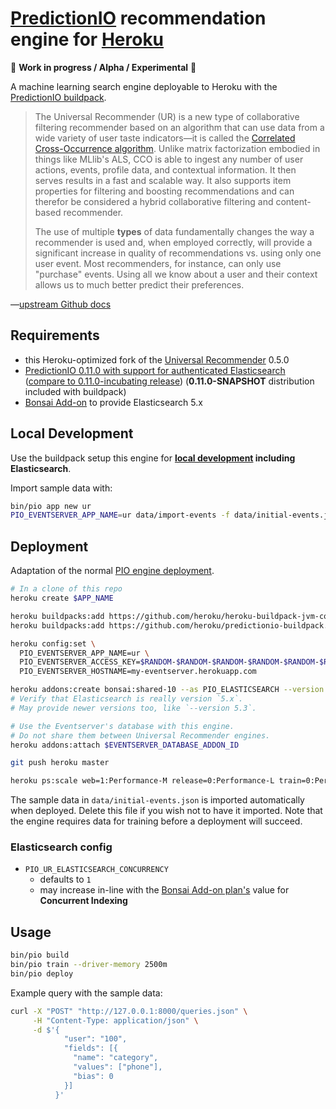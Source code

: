 # [PredictionIO](https://predictionio.incubator.apache.org) recommendation engine for [Heroku](https://www.heroku.com)

🚧 **Work in progress / Alpha / Experimental** 🚧

A machine learning search engine deployable to Heroku with the [PredictionIO buildpack](https://github.com/heroku/predictionio-buildpack).

> The Universal Recommender (UR) is a new type of collaborative filtering recommender based on an algorithm that can use data from a wide variety of user taste indicators&mdash;it is called the [Correlated Cross-Occurrence algorithm](https://mahout.apache.org/users/algorithms/intro-cooccurrence-spark.html). Unlike matrix factorization embodied in things like MLlib's ALS, CCO is able to ingest any number of user actions, events, profile data, and contextual information. It then serves results in a fast and scalable way. It also supports item properties for filtering and boosting recommendations and can therefor be considered a hybrid collaborative filtering and content-based recommender.
>
> The use of multiple **types** of data fundamentally changes the way a recommender is used and, when employed correctly, will provide a significant increase in quality of recommendations vs. using only one user event. Most recommenders, for instance, can only use "purchase" events. Using all we know about a user and their context allows us to much better predict their preferences.

—[upstream Github docs](https://github.com/actionml/universal-recommender)


## Requirements

* this Heroku-optimized fork of the [Universal Recommender](https://github.com/actionml/universal-recommender) 0.5.0
* [PredictionIO 0.11.0 with support for authenticated Elasticsearch](https://github.com/mars/incubator-predictionio/tree/esclient-auth) ([compare to 0.11.0-incubating release](https://github.com/apache/incubator-predictionio/compare/release/0.11.0...mars:esclient-auth)) (**0.11.0-SNAPSHOT** distribution included with buildpack)
* [Bonsai Add-on](https://elements.heroku.com/addons/bonsai) to provide Elasticsearch 5.x


## Local Development

Use the buildpack setup this engine for **[local development](https://github.com/heroku/predictionio-buildpack/blob/master/DEV.md) including Elasticsearch**.

Import sample data with:

```bash
bin/pio app new ur
PIO_EVENTSERVER_APP_NAME=ur data/import-events -f data/initial-events.json
```

## Deployment

Adaptation of the normal [PIO engine deployment](https://github.com/heroku/predictionio-buildpack/blob/master/CUSTOM.md#engine).

```bash
# In a clone of this repo
heroku create $APP_NAME

heroku buildpacks:add https://github.com/heroku/heroku-buildpack-jvm-common.git
heroku buildpacks:add https://github.com/heroku/predictionio-buildpack.git

heroku config:set \
  PIO_EVENTSERVER_APP_NAME=ur \
  PIO_EVENTSERVER_ACCESS_KEY=$RANDOM-$RANDOM-$RANDOM-$RANDOM-$RANDOM-$RANDOM \
  PIO_EVENTSERVER_HOSTNAME=my-eventserver.herokuapp.com

heroku addons:create bonsai:shared-10 --as PIO_ELASTICSEARCH --version 5.1
# Verify that Elasticsearch is really version `5.x`.
# May provide newer versions too, like `--version 5.3`.

# Use the Eventserver's database with this engine.
# Do not share them between Universal Recommender engines.
heroku addons:attach $EVENTSERVER_DATABASE_ADDON_ID

git push heroku master

heroku ps:scale web=1:Performance-M release=0:Performance-L train=0:Performance-L
```

The sample data in `data/initial-events.json` is imported automatically when deployed. Delete this file if you wish not to have it imported. Note that the engine requires data for training before a deployment will succeed.

### Elasticsearch config

* `PIO_UR_ELASTICSEARCH_CONCURRENCY`
  * defaults to `1`
  * may increase in-line with the [Bonsai Add-on plan's](https://elements.heroku.com/addons/bonsai) value for **Concurrent Indexing**

## Usage

```bash
bin/pio build
bin/pio train --driver-memory 2500m
bin/pio deploy
```

Example query with the sample data:

```bash
curl -X "POST" "http://127.0.0.1:8000/queries.json" \
     -H "Content-Type: application/json" \
     -d $'{
            "user": "100",
            "fields": [{
              "name": "category",
              "values": ["phone"],
              "bias": 0
            }]
          }'
```

